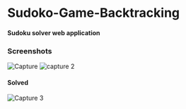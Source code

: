 # Sudoko-Game-Backtracking

#### Sudoku solver web application

### Screenshots

![Capture](https://user-images.githubusercontent.com/42375851/85046925-b8bc5e80-b1ae-11ea-9cc4-4860e43a5c89.PNG)
![capture 2](https://user-images.githubusercontent.com/42375851/85046915-b65a0480-b1ae-11ea-8f93-2d5614d1dce9.PNG)

#### Solved

![Capture 3](https://user-images.githubusercontent.com/42375851/85046919-b823c800-b1ae-11ea-9c80-1834f3c356b9.PNG)

